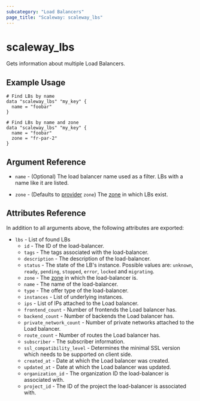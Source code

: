 ```yaml
---
subcategory: "Load Balancers"
page_title: "Scaleway: scaleway_lbs"
---
```


# scaleway_lbs

Gets information about multiple Load Balancers.

## Example Usage

```hcl
# Find LBs by name
data "scaleway_lbs" "my_key" {
  name = "foobar"
}

# Find LBs by name and zone
data "scaleway_lbs" "my_key" {
  name = "foobar"
  zone = "fr-par-2"
}
```

## Argument Reference

- `name` - (Optional) The load balancer name used as a filter. LBs with a name like it are listed.

- `zone` - (Defaults to [provider](../index.md#zone) `zone`) The [zone](../guides/regions_and_zones.md#zones) in which LBs exist.

## Attributes Reference

In addition to all arguments above, the following attributes are exported:

- `lbs` - List of found LBs
    - `id` - The ID of the load-balancer.
    - `tags` - The tags associated with the load-balancer.
    - `description` - The description of the load-balancer.
    - `status` - The state of the LB's instance. Possible values are: `unknown`, `ready`, `pending`, `stopped`, `error`, `locked` and `migrating`.
    - `zone` - The [zone](../guides/regions_and_zones.md#zones) in which the load-balancer is.
    - `name` - The name of the load-balancer.
    - `type` - The offer type of the load-balancer.
    - `instances` - List of underlying instances.
    - `ips` - List of IPs attached to the Load balancer.
    - `frontend_count` - Number of frontends the Load balancer has.
    - `backend_count` - Number of backends the Load balancer has.
    - `private_network_count` - Number of private networks attached to the Load balancer.
    - `route_count` - Number of routes the Load balancer has.
    - `subscriber` - The subscriber information.
    - `ssl_compatibility_level` - Determines the minimal SSL version which needs to be supported on client side.
    - `created_at` - Date at which the Load balancer was created.
    - `updated_at` - Date at which the Load balancer was updated.
    - `organization_id` - The organization ID the load-balancer is associated with.
    - `project_id` - The ID of the project the load-balancer is associated with.
